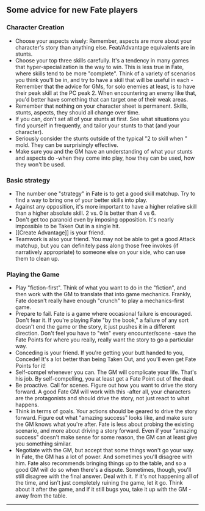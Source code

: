 ## Some advice for new Fate players

### Character Creation

- Choose your aspects wisely: Remember, aspects are more about your character's story than anything else. Feat/Advantage equivalents are in stunts.
- Choose your top three skills carefully. It's a tendency in many games that hyper-specialization is the way to win. This is less true in Fate, where skills tend to be more "complete". Think of a variety of scenarios you think you'll be in, and try to have a skill that will be useful in each -Remember that the advice for GMs, for solo enemies at least, is to have their peak skill at the PC peak 2. When encountering an enemy like that, you'd better have something that can target one of their weak areas.
- Remember that nothing on your character sheet is permanent. Skills, stunts, aspects, they should all change over time.
- If you can, don't set all of your stunts at first. See what situations you find yourself in frequently, and tailor your stunts to that (and your character).
- Seriously consider the stunts outside of the typical "2 to skill when <circumstance>" mold. They can be surprisingly effective.
- Make sure you and the GM have an understanding of what your stunts and aspects do -when they come into play, how they can be used, how they won't be used.

### Basic strategy

- The number one "strategy" in Fate is to get a good skill matchup. Try to find a way to bring one of your better skills into play.
- Against any opposition, it's more important to have a higher relative skill than a higher absolute skill. 2 vs. 0 is better than 4 vs 6.
- Don't get too paranoid even by imposing opposition. It's nearly impossible to be Taken Out in a single hit.
- [[Create Advantage]] is your friend.
- Teamwork is also your friend. You may not be able to get a good Attack matchup, but you can definitely pass along those free invokes (if narratively appropriate) to someone else on your side, who can use them to clean up.

### Playing the Game

- Play "fiction-first". Think of what you want to do in the "fiction", and then work with the GM to translate that into game mechanics. Frankly, Fate doesn't really have enough "crunch" to play a mechanics-first game.
- Prepare to fail. Fate is a game where occasional failure is encouraged. Don't fear it. If you're playing Fate "by the book," a failure of any sort doesn't end the game or the story, it just pushes it in a different direction. Don't feel you have to "win" every encounter/scene -save the Fate Points for where you really, really want the story to go a particular way.
- Conceding is your friend. If you're getting your butt handed to you, Concede! It's a lot better than being Taken Out, and you'll even get Fate Points for it!
- Self-compel whenever you can. The GM will complicate your life. That's his job. By self-compelling, you at least get a Fate Point out of the deal.
- Be proactive. Call for scenes. Figure out how you want to drive the story forward. A good Fate GM will work with this -after all, your characters are the protagonists and should drive the story, not just react to what happens.
- Think in terms of goals. Your actions should be geared to drive the story forward. Figure out what "amazing success" looks like, and make sure the GM knows what you're after. Fate is less about probing the existing scenario, and more about driving a story forward. Even if your "amazing success" doesn't make sense for some reason, the GM can at least give you something similar.
- Negotiate with the GM, but accept that some things won't go your way. In Fate, the GM has a lot of power. And sometimes you'll disagree with him. Fate also recommends bringing things up to the table, and so a good GM will do so when there's a dispute. Sometimes, though, you'll still disagree with the final answer. Deal with it. If it's not happening all of the time, and isn't just completely ruining the game, let it go. Think about it after the game, and if it still bugs you, take it up with the GM -away from the table.

---